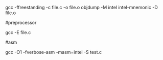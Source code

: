 gcc -ffreestanding -c file.c -o file.o
objdump -M intel intel-mnemonic -D file.o

#preprocessor

gcc -E file.c

#asm

gcc -O1 -fverbose-asm -masm=intel -S test.c